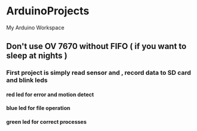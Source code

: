 ArduinoProjects
===============

My Arduino Workspace

<h2> Don't use OV 7670 without FIFO ( if you want to sleep at nights )</h2>
<h3> First project is simply read sensor and , record data to SD card and blink leds  </h3>
<h4> red led for error and motion detect </h4>
<h4> blue led for file operation </h4>
<h4> green led for correct processes </h4>
